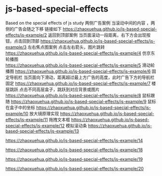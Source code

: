 # js-based-special-effects
Based on the special effects of js study
两侧广告案例  当滚动中间的内容 ，两侧的广告会随之下移  链接如下
https://zhaoxuehua.github.io/js-based-special-effects/js-example/2
返回到顶部案例  当页面滚动一段距离，右下方会出现按钮，点击回到顶部
https://zhaoxuehua.github.io/js-based-special-effects/js-example/3
左右焦点图案例   点击左右箭头，图片跳转
https://zhaoxuehua.github.io/js-based-special-effects/js-example/4
仿京东轮播图  
https://zhaoxuehua.github.io/js-based-special-effects/js-example/5
滑动轮播图
https://zhaoxuehua.github.io/js-based-special-effects/js-example/6
固定导航栏  当页面向下滑动，距离超过最上方广告的高度，此时广告下方的导航栏固定
https://zhaoxuehua.github.io/js-based-special-effects/js-example/7
楼层跳跃  点击不同高层盒子，跳跃到对应背景或图片
https://zhaoxuehua.github.io/js-based-special-effects/js-example/8
鼠标跟随
https://zhaoxuehua.github.io/js-based-special-effects/js-example/9
鼠标在盒子中的坐标
https://zhaoxuehua.github.io/js-based-special-effects/js-example/10
放大镜原理实现
https://zhaoxuehua.github.io/js-based-special-effects/js-example/11
拖拽文本框
https://zhaoxuehua.github.io/js-based-special-effects/js-example/12
模拟滚动条
https://zhaoxuehua.github.io/js-based-special-effects/js-example/13

https://zhaoxuehua.github.io/js-based-special-effects/js-example/14

https://zhaoxuehua.github.io/js-based-special-effects/js-example/18

https://zhaoxuehua.github.io/js-based-special-effects/js-example/19

https://zhaoxuehua.github.io/js-based-special-effects/js-example/20
